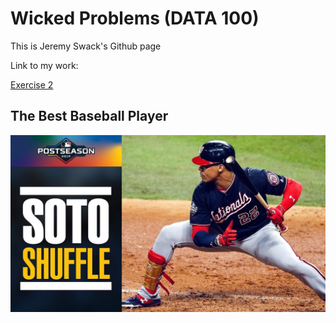# Wicked Problems (DATA 100)

This is Jeremy Swack's Github page

Link to my work:

[Exercise 2](DATA_100_Day_2.md)

## The Best Baseball Player

![](Soto_Shuffle.jpg)
